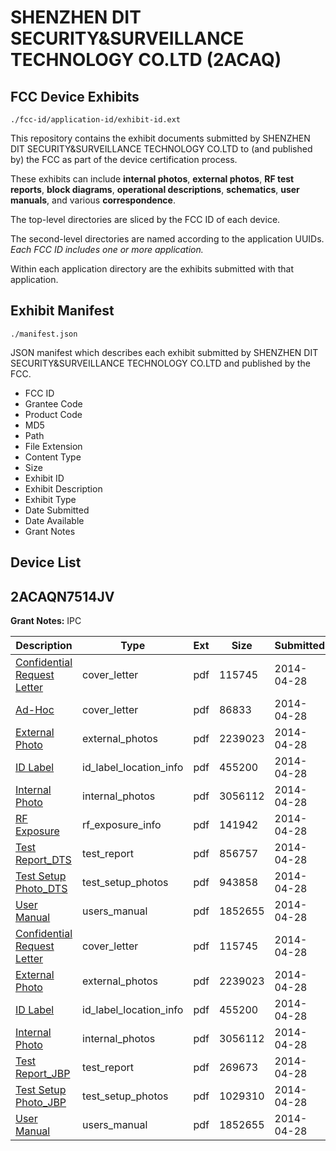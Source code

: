 # SHENZHEN DIT SECURITY&SURVEILLANCE TECHNOLOGY CO.LTD (2ACAQ)
## FCC Device Exhibits

```
./fcc-id/application-id/exhibit-id.ext
```

This repository contains the exhibit documents submitted by SHENZHEN DIT SECURITY&SURVEILLANCE TECHNOLOGY CO.LTD to (and published by) the FCC as part of the device certification process.

These exhibits can include **internal photos**, **external photos**, **RF test reports**, **block diagrams**, **operational descriptions**, **schematics**, **user manuals**, and various **correspondence**.

The top-level directories are sliced by the FCC ID of each device.

The second-level directories are named according to the application UUIDs. *Each FCC ID includes one or more application.*

Within each application directory are the exhibits submitted with that application. 

## Exhibit Manifest

```
./manifest.json
```

JSON manifest which describes each exhibit submitted by SHENZHEN DIT SECURITY&SURVEILLANCE TECHNOLOGY CO.LTD and published by the FCC.

- FCC ID
- Grantee Code
- Product Code
- MD5
- Path
- File Extension
- Content Type
- Size
- Exhibit ID
- Exhibit Description
- Exhibit Type
- Date Submitted
- Date Available
- Grant Notes

## Device List
## 2ACAQN7514JV
**Grant Notes:** IPC

| Description | Type | Ext | Size | Submitted | Available |
| ----------- | ---- | --- | ---- | --------- | --------- |
| [Confidential Request Letter](2ACAQN7514JV/dac9372ff9f7ed14af0106059f54e5a4/2253406.pdf) | cover_letter | pdf | 115745 | 2014-04-28 | 2014-04-28 |
| [Ad-Hoc](2ACAQN7514JV/dac9372ff9f7ed14af0106059f54e5a4/2253446.pdf) | cover_letter | pdf | 86833 | 2014-04-28 | 2014-04-28 |
| [External Photo](2ACAQN7514JV/dac9372ff9f7ed14af0106059f54e5a4/2253408.pdf) | external_photos | pdf | 2239023 | 2014-04-28 | 2014-04-28 |
| [ID Label](2ACAQN7514JV/dac9372ff9f7ed14af0106059f54e5a4/2253410.pdf) | id_label_location_info | pdf | 455200 | 2014-04-28 | 2014-04-28 |
| [Internal Photo](2ACAQN7514JV/dac9372ff9f7ed14af0106059f54e5a4/2253409.pdf) | internal_photos | pdf | 3056112 | 2014-04-28 | 2014-04-28 |
| [RF Exposure](2ACAQN7514JV/dac9372ff9f7ed14af0106059f54e5a4/2253451.pdf) | rf_exposure_info | pdf | 141942 | 2014-04-28 | 2014-04-28 |
| [Test Report_DTS](2ACAQN7514JV/dac9372ff9f7ed14af0106059f54e5a4/2253453.pdf) | test_report | pdf | 856757 | 2014-04-28 | 2014-04-28 |
| [Test Setup Photo_DTS](2ACAQN7514JV/dac9372ff9f7ed14af0106059f54e5a4/2253452.pdf) | test_setup_photos | pdf | 943858 | 2014-04-28 | 2014-04-28 |
| [User Manual](2ACAQN7514JV/dac9372ff9f7ed14af0106059f54e5a4/2253411.pdf) | users_manual | pdf | 1852655 | 2014-04-28 | 2014-04-28 |
| [Confidential Request Letter](2ACAQN7514JV/aa3a9d6875ba87db9a54b5e227727c15/2253406.pdf) | cover_letter | pdf | 115745 | 2014-04-28 | 2014-04-28 |
| [External Photo](2ACAQN7514JV/aa3a9d6875ba87db9a54b5e227727c15/2253408.pdf) | external_photos | pdf | 2239023 | 2014-04-28 | 2014-04-28 |
| [ID Label](2ACAQN7514JV/aa3a9d6875ba87db9a54b5e227727c15/2253410.pdf) | id_label_location_info | pdf | 455200 | 2014-04-28 | 2014-04-28 |
| [Internal Photo](2ACAQN7514JV/aa3a9d6875ba87db9a54b5e227727c15/2253409.pdf) | internal_photos | pdf | 3056112 | 2014-04-28 | 2014-04-28 |
| [Test Report_JBP](2ACAQN7514JV/aa3a9d6875ba87db9a54b5e227727c15/2253407.pdf) | test_report | pdf | 269673 | 2014-04-28 | 2014-04-28 |
| [Test Setup Photo_JBP](2ACAQN7514JV/aa3a9d6875ba87db9a54b5e227727c15/2253412.pdf) | test_setup_photos | pdf | 1029310 | 2014-04-28 | 2014-04-28 |
| [User Manual](2ACAQN7514JV/aa3a9d6875ba87db9a54b5e227727c15/2253411.pdf) | users_manual | pdf | 1852655 | 2014-04-28 | 2014-04-28 |
